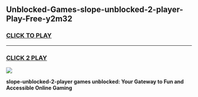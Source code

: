 
## Unblocked-Games-slope-unblocked-2-player-Play-Free-y2m32
<h3>
<a href="https://premium76.site?title=slope-unblocked-2-player&ref=19M">CLICK TO PLAY</a></h3>
<hr>

<h3>
<a href="https://premium76.site?title=slope-unblocked-2-player&ref=19M">CLICK 2 PLAY</a>
  
</h3>

<a href="https://premium76.site?title=slope-unblocked-2-player&ref=19M"><img src="https://clearcache.store/games.png"></a>


**slope-unblocked-2-player games unblocked: Your Gateway to Fun and Accessible Online Gaming**
